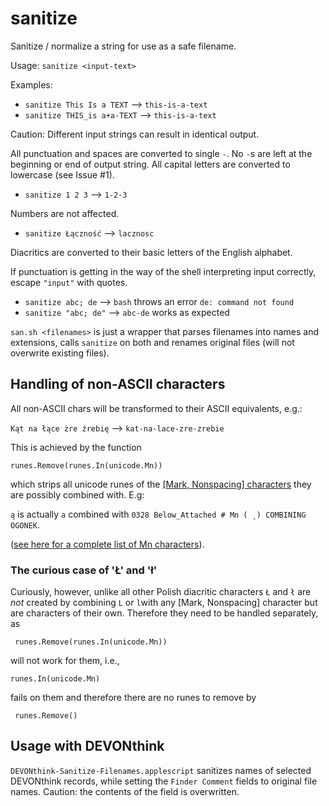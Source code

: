 # sanitize

Sanitize / normalize a string for use as a safe filename.

Usage: `sanitize <input-text>`

Examples:

- `sanitize This Is a TEXT` --> `this-is-a-text`
- `sanitize THIS_is a+a-TEXT` --> `this-is-a-text`

Caution: Different input strings can result in identical output.

All punctuation and spaces are converted to single `-`. No `-`s are left at the beginning or end of output string. All capital letters are converted to lowercase (see Issue #1). 

- `sanitize 1 2 3` --> `1-2-3`

Numbers are not affected.

- `sanitize Łączność` --> `lacznosc`

Diacritics are converted to their basic letters of the English alphabet.

If punctuation is getting in the way of the shell interpreting input correctly, escape `"input"` with quotes.

- `sanitize abc; de` --> `bash` throws an error `de: command not found`
- `sanitize "abc; de"` --> `abc-de` works as expected

`san.sh <filenames>` is just a wrapper that parses filenames into names and extensions, calls `sanitize` on both and renames original files (will not overwrite existing files).

## Handling of non-ASCII characters

All non-ASCII chars will be transformed to their ASCII equivalents, e.g.: 

`Kąt na łące żre źrebię` --> `kat-na-lace-zre-zrebie`

This is achieved by the function

`runes.Remove(runes.In(unicode.Mn))`

which strips all unicode runes of the [[Mark, Nonspacing] characters](https://www.fileformat.info/info/unicode/category/Mn/index.htm) they are possibly combined with. E.g:

`ą` is actually `a` combined with `0328 Below_Attached # Mn ( ̨ ) COMBINING OGONEK`.

([see here for a complete list of Mn characters](https://unicode.org/L2/L2005/05134-nonspacing-pos.html)).

### The curious case of 'Ł' and 'ł'

Curiously, however, unlike all other Polish diacritic characters `Ł` and `ł` are *not* created by combining `L` or `l`with any [Mark, Nonspacing] character but are characters of their own. Therefore they need to be handled separately, as 

     runes.Remove(runes.In(unicode.Mn))

will not work for them, i.e., 

    runes.In(unicode.Mn)

fails on them and therefore there are no runes to remove by

     runes.Remove()
     
## Usage with DEVONthink

`DEVONthink-Sanitize-Filenames.applescript` sanitizes names of selected DEVONthink records, while setting the `Finder Comment` fields to original file names. Caution: the contents of the field is overwritten.
